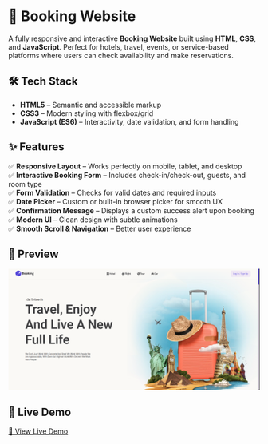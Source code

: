 # 🏨 Booking Website

A fully responsive and interactive **Booking Website** built using **HTML**, **CSS**, and **JavaScript**. Perfect for hotels, travel, events, or service-based platforms where users can check availability and make reservations.

## 🛠️ Tech Stack

- **HTML5** – Semantic and accessible markup  
- **CSS3** – Modern styling with flexbox/grid  
- **JavaScript (ES6)** – Interactivity, date validation, and form handling  

## ✨ Features

✅ **Responsive Layout** – Works perfectly on mobile, tablet, and desktop  
✅ **Interactive Booking Form** – Includes check-in/check-out, guests, and room type  
✅ **Form Validation** – Checks for valid dates and required inputs  
✅ **Date Picker** – Custom or built-in browser picker for smooth UX  
✅ **Confirmation Message** – Displays a custom success alert upon booking  
✅ **Modern UI** – Clean design with subtle animations  
✅ **Smooth Scroll & Navigation** – Better user experience  

## 📸 Preview

![Booking Website Screenshot](images/preview.png)

## 🚀 Live Demo

[🔗 View Live Demo](https://ahmedragab15.github.io/Booking-Website)